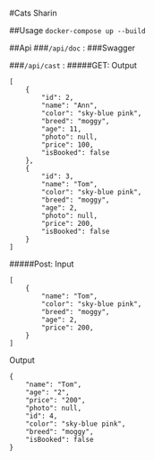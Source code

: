 #Cats Sharin

##Usage
`docker-compose up --build`

##Api
###`/api/doc` :
###Swagger

###`/api/cast` :
#####GET:
Output
```
[
    {
        "id": 2,
        "name": "Ann",
        "color": "sky-blue pink",
        "breed": "moggy",
        "age": 11,
        "photo": null,
        "price": 100,
        "isBooked": false
    },
    {
        "id": 3,
        "name": "Tom",
        "color": "sky-blue pink",
        "breed": "moggy",
        "age": 2,
        "photo": null,
        "price": 200,
        "isBooked": false
    }
]
```
#####Post:
Input
```
[
    {
        "name": "Tom",
        "color": "sky-blue pink", 
        "breed": "moggy",
        "age": 2,
        "price": 200,
    }
]
```
Output
```
{
    "name": "Tom",
    "age": "2",
    "price": "200",
    "photo": null,
    "id": 4,
    "color": "sky-blue pink",
    "breed": "moggy",
    "isBooked": false
}
```